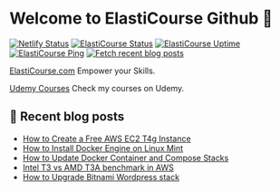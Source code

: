 # Welcome to ElastiCourse Github 👋

[![Netlify Status](https://api.netlify.com/api/v1/badges/1ca2f4a0-ae49-4ef3-92d0-e51100d5b0e9/deploy-status)](https://app.netlify.com/sites/elasticourse/deploys)
[![ElastiCourse Status](https://uptime.services.elasticourse.com/api/badge/1/status)](https://www.elasticourse.com)
[![ElastiCourse Uptime](https://uptime.services.elasticourse.com/api/badge/1/uptime)](https://www.elasticourse.com)
[![ElastiCourse Ping](https://uptime.services.elasticourse.com/api/badge/1/avg-response)](https://www.elasticourse.com)
[![Fetch recent blog posts](https://github.com/ElastiCourse/ElastiCourse/actions/workflows/fetch-recent-blog-posts.yml/badge.svg)](https://github.com/ElastiCourse/ElastiCourse/actions/workflows/fetch-recent-blog-posts.yml)



[ElastiCourse.com](https://www.elasticourse.com)
Empower your Skills.

[Udemy Courses](https://www.udemy.com/user/elasticourse/)
Check my courses on Udemy.



## 📝 Recent blog posts 

<!-- FEED-START -->
- [How to Create a Free AWS EC2 T4g Instance](https://www.elasticourse.com/how-to-create-a-free-aws-ec2-t4g-instance/)
- [How to Install Docker Engine on Linux Mint](https://www.elasticourse.com/how-to-install-docker-engine-on-linux-mint/)
- [How to Update Docker Container and Compose Stacks](https://www.elasticourse.com/how-to-update-docker-container-and-compose-stacks/)
- [Intel T3 vs AMD T3A benchmark in AWS](https://www.elasticourse.com/intel-t3-vs-amd-t3a-benchmark-in-aws/)
- [How to Upgrade Bitnami Wordpress stack](https://www.elasticourse.com/how-to-upgrade-bitnami-wordpress-stack/)
<!-- FEED-END -->